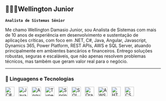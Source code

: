 ## 👨🏻‍💻**Wellington Junior** ##

**`Analista de Sistemas Sênior`**

Me chamo Wellington Damasio Junior, sou Analista de Sistemas com mais de 10 anos de experiência em desenvolvimento e sustentação de aplicações críticas, com foco em .NET, C#, Java, Angular, Javascript, Dynamics 365, Power Platform, REST APIs, AWS e SQL Server, atuando principalmente em ambientes bancários e financeiros. Entrego soluções robustas, seguras e escaláveis, que não apenas resolvem problemas técnicos, mas também que geram valor real para o negócio.

---

### 🤖 Linguagens e Tecnologias ###

<html>
    <img 
        align="left"
        alt="C#"
        title="C#"
        width="30px"
        style="padding-right: 10px;"
        src="https://cdn.jsdelivr.net/gh/devicons/devicon@latest/icons/csharp/csharp-original.svg" 
    />
    <img 
        align="left"
        alt="Java"
        title="Java"
        width="30px"
        style="padding-right: 10px;"
        src="https://cdn.jsdelivr.net/gh/devicons/devicon@latest/icons/java/java-original-wordmark.svg" 
    />
    <img 
        align="left"
        alt="Angular"
        title="Angular"
        width="30px"
        style="padding-right: 10px;"
        src="https://cdn.jsdelivr.net/gh/devicons/devicon@latest/icons/angularjs/angularjs-original.svg" 
    />
    <img 
        align="left"
        alt="Typescript"
        title="Typescript"
        width="30px"
        style="padding-right: 10px;"
        src="https://cdn.jsdelivr.net/gh/devicons/devicon@latest/icons/typescript/typescript-original.svg"
    />
    <img 
        align="left"
        alt="Spring"
        title="Spring"
        width="30px"
        style="padding-right: 10px;"
        src="https://cdn.jsdelivr.net/gh/devicons/devicon@latest/icons/spring/spring-original.svg"          
    />
    <img 
        align="left"
        alt="SQL Server"
        title="SQL Server"
        width="30px"
        style="padding-right: 10px;"
        src="https://cdn.jsdelivr.net/gh/devicons/devicon@latest/icons/microsoftsqlserver/microsoftsqlserver-original.svg"          
    />
    <img 
        align="left"
        alt="Oracle"
        title="Oracle"
        width="30px"
        style="padding-right: 10px;"
        src="https://cdn.jsdelivr.net/gh/devicons/devicon@latest/icons/oracle/oracle-original.svg"          
    />
    <img 
        align="left"
        alt="AWS"
        title="AWS"
        width="30px"
        style="padding-right: 10px;"
        src="https://cdn.jsdelivr.net/gh/devicons/devicon@latest/icons/amazonwebservices/amazonwebservices-plain-wordmark.svg"          
    />
    <img 
        align="left"
        alt="HTML5"
        title="HTML5"
        width="30px"
        style="padding-right: 10px;"
        src="https://cdn.jsdelivr.net/gh/devicons/devicon@latest/icons/html5/html5-original.svg"          
    />
    <img 
        align="left"
        alt="CSS3"
        title="CS33"
        width="30px"
        style="padding-right: 10px;"
        src="https://cdn.jsdelivr.net/gh/devicons/devicon@latest/icons/css3/css3-original.svg"          
    />
</html> 
